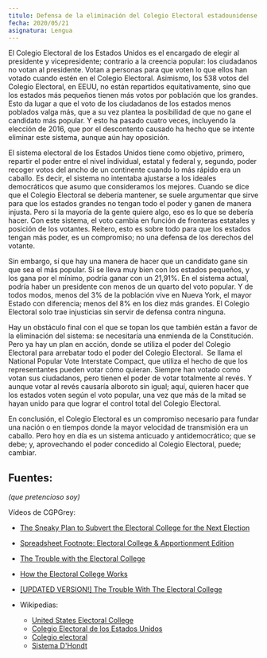 ```yaml
---
titulo: Defensa de la eliminación del Colegio Electoral estadounidense
fecha: 2020/05/21 
asignatura: Lengua
---
```


El Colegio Electoral de los Estados Unidos es el encargado de elegir al presidente y vicepresidente; contrario a la creencia popular: los ciudadanos no votan al presidente. Votan a personas para que voten lo que ellos han votado cuando estén en el Colegio Electoral. Asimismo, los 538 votos del Colegio Electoral, en EEUU, no están repartidos equitativamente, sino que los estados más pequeños tienen más votos por población que los grandes. Esto da lugar a que el voto de los ciudadanos de los estados menos poblados valga más, que a su vez plantea la posibilidad de que no gane el candidato más popular. Y esto ha pasado cuatro veces, incluyendo la elección de 2016, que por el descontento causado ha hecho que se intente eliminar este sistema, aunque aún hay oposición. 

El sistema electoral de los Estados Unidos tiene como objetivo, primero, repartir el poder entre el nivel individual, estatal y federal y, segundo, poder recoger votos del ancho de un continente cuando lo más rápido era un caballo. Es decir, el sistema no intentaba ajustarse a los ideales democráticos que asumo que consideramos los mejores. Cuando se dice que el Colegio Electoral se debería mantener, se suele argumentar que sirve para que los estados grandes no tengan todo el poder y ganen de manera injusta. Pero si la mayoría de la gente quiere algo, eso es lo que se debería hacer. Con este sistema, el voto cambia en función de fronteras estatales y posición de los votantes. Reitero, esto es sobre todo para que los estados tengan más poder, es un compromiso; no una defensa de los derechos del votante. 

Sin embargo, sí que hay una manera de hacer que un candidato gane sin que sea el más popular. Si se lleva muy bien con los estados pequeños, y los gana por el mínimo, podría ganar con un 21,91%. En el sistema actual, podría haber un presidente con menos de un quarto del voto popular. Y de todos modos, menos del 3% de la población vive en Nueva York, el mayor Estado con diferencia; menos del 8% en los diez más grandes. El Colegio Electoral solo trae injusticias sin servir de defensa contra ninguna. 

Hay un obstáculo final con el que se topan los que también están a favor de la eliminación del sistema: se necesitaría una enmienda de la Constitución. Pero ya hay un plan en acción, donde se utiliza el poder del Colegio Electoral para arrebatar todo el poder del Colegio Electoral. 
Se llama el National Popular Vote Interstate Compact, que utiliza el hecho de que los representantes pueden votar cómo quieran. Siempre han votado como votan sus ciudadanos, pero tienen el poder de votar totalmente al revés. Y aunque votar al revés causaría alboroto sin igual; aquí, quieren hacer que los estados voten según el voto popular, una vez que más de la mitad se hayan unido para que lograr el control total del Colegio Electoral.

En conclusión, el Colegio Electoral es un compromiso necesario para fundar una nación o en tiempos donde la mayor velocidad de transmisión era un caballo. Pero hoy en día es un sistema anticuado y antidemocrático; que se debe; y, aprovechando el poder concedido al Colegio Electoral, puede; cambiar. 

## Fuentes: 
*(que pretencioso soy)*

Vídeos de CGPGrey: 
- [The Sneaky Plan to Subvert the Electoral College for the Next Election](https://youtu.be/tUX-frlNBJY)
- [Spreadsheet Footnote: Electoral College & Apportionment Edition](https://youtu.be/6JN4RI7nkes)
- [The Trouble with the Electoral College](https://youtu.be/7wC42HgLA4k)
- [How the Electoral College Works](https://youtu.be/OUS9mM8Xbbw) 
- [[UPDATED VERSION!] The Trouble With The Electoral College](https://youtu.be/zcZTTB10_Vo) 

- Wikipedias:
	- [United States Electoral College](https://www.wikiwand.com/en/United_States_Electoral_College)
	- [Colegio Electoral de los Estados Unidos](https://www.wikiwand.com/es/Colegio_Electoral_de_los_Estados_Unidos)
	- [Colegio electoral](https://www.wikiwand.com/es/Colegio_electoral)
	- [Sistema D'Hondt](https://www.wikiwand.com/es/Sistema_D%27Hondt)